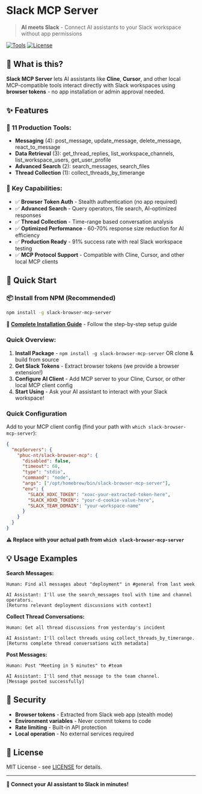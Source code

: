 # Slack MCP Server

> **AI meets Slack** - Connect AI assistants to your Slack workspace without app permissions

[![Tools](https://img.shields.io/badge/Tools-11%20Production-blue)](#features)
[![License](https://img.shields.io/badge/License-MIT-green)](#license)

## 🚀 What is this?

**Slack MCP Server** lets AI assistants like **Cline**, **Cursor**, and other local MCP-compatible tools interact directly with Slack workspaces using **browser tokens** - no app installation or admin approval needed.

## ✨ Features

### 🔧 **11 Production Tools:**

- **Messaging** (4): post_message, update_message, delete_message, react_to_message
- **Data Retrieval** (3): get_thread_replies, list_workspace_channels, list_workspace_users, get_user_profile
- **Advanced Search** (2): search_messages, search_files
- **Thread Collection** (1): collect_threads_by_timerange

### 🎯 **Key Capabilities:**

- ✅ **Browser Token Auth** - Stealth authentication (no app required)
- ✅ **Advanced Search** - Query operators, file search, AI-optimized responses
- ✅ **Thread Collection** - Time-range based conversation analysis
- ✅ **Optimized Performance** - 60-70% response size reduction for AI efficiency
- ✅ **Production Ready** - 91% success rate with real Slack workspace testing
- ✅ **MCP Protocol Support** - Compatible with Cline, Cursor, and other local MCP clients

## 🚀 Quick Start

### 📦 Install from NPM (Recommended)

```bash
npm install -g slack-browser-mcp-server
```

**📖 [Complete Installation Guide](INSTALL.md)** - Follow the step-by-step setup guide

### Quick Overview:

1. **Install Package** - `npm install -g slack-browser-mcp-server` OR clone & build from source
2. **Get Slack Tokens** - Extract browser tokens (we provide a browser extension!)
3. **Configure AI Client** - Add MCP server to your Cline, Cursor, or other local MCP client config
4. **Start Using** - Ask your AI assistant to interact with your Slack workspace!

### Quick Configuration

Add to your MCP client config (find your path with `which slack-browser-mcp-server`):

```json
{
  "mcpServers": {
    "phuc-nt/slack-browser-mcp": {
      "disabled": false,
      "timeout": 60,
      "type": "stdio",
      "command": "node",
      "args": ["/opt/homebrew/bin/slack-browser-mcp-server"],
      "env": {
        "SLACK_XOXC_TOKEN": "xoxc-your-extracted-token-here",
        "SLACK_XOXD_TOKEN": "your-d-cookie-value-here",
        "SLACK_TEAM_DOMAIN": "your-workspace-name"
      }
    }
  }
}
```

**⚠️ Replace with your actual path from `which slack-browser-mcp-server`**

## 💡 Usage Examples

**Search Messages:**

```
Human: Find all messages about "deployment" in #general from last week

AI Assistant: I'll use the search_messages tool with time and channel operators.
[Returns relevant deployment discussions with context]
```

**Collect Thread Conversations:**

```
Human: Get all thread discussions from yesterday's incident

AI Assistant: I'll collect threads using collect_threads_by_timerange.
[Returns complete thread conversations with metadata]
```

**Post Messages:**

```
Human: Post "Meeting in 5 minutes" to #team

AI Assistant: I'll send that message to the team channel.
[Message posted successfully]
```

## 🔐 Security

- **Browser tokens** - Extracted from Slack web app (stealth mode)
- **Environment variables** - Never commit tokens to code
- **Rate limiting** - Built-in API protection
- **Local operation** - No external services required

## 📄 License

MIT License - see [LICENSE](LICENSE) for details.

---

**🎉 Connect your AI assistant to Slack in minutes!**
